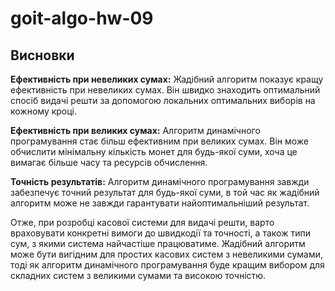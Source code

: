 # goit-algo-hw-09

## Висновки

**Ефективність при невеликих сумах:** Жадібний алгоритм показує кращу ефективність при невеликих сумах. Він швидко знаходить оптимальний спосіб видачі решти за допомогою локальних оптимальних виборів на кожному кроці.

**Ефективність при великих сумах:** Алгоритм динамічного програмування стає більш ефективним при великих сумах. Він може обчислити мінімальну кількість монет для будь-якої суми, хоча це вимагає більше часу та ресурсів обчислення.

**Точність результатів:** Алгоритм динамічного програмування завжди забезпечує точний результат для будь-якої суми, в той час як жадібний алгоритм може не завжди гарантувати найоптимальніший результат.

Отже, при розробці касової системи для видачі решти, варто враховувати конкретні вимоги до швидкодії та точності, а також типи сум, з якими система найчастіше працюватиме. Жадібний алгоритм може бути вигідним для простих касових систем з невеликими сумами, тоді як алгоритм динамічного програмування буде кращим вибором для складних систем з великими сумами та високою точністю.